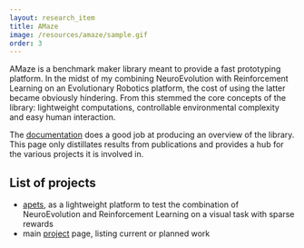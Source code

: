 ```yaml
---
layout: research_item
title: AMaze
image: /resources/amaze/sample.gif
order: 3
---
```


AMaze is a benchmark maker library meant to provide a fast prototyping platform. 
In the midst of my combining NeuroEvolution with Reinforcement Learning on an Evolutionary Robotics platform, the cost of using the latter became obviously hindering.
From this stemmed the core concepts of the library: lightweight computations, controllable environmental complexity and easy human interaction.

The [documentation](https://amaze.readthedocs.io/) does a good job at producing an overview of the library.
This page only distillates results from publications and provides a hub for the various projects it is involved in.

## List of projects

* [apets](/md/projects/apets.html), as a lightweight platform to test the combination of NeuroEvolution and Reinforcement Learning on a visual task with sparse rewards
* main [project](/md/projects/amaze.html) page, listing current or planned work
